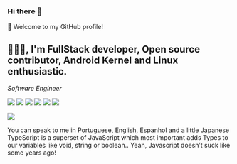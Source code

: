 ### Hi there 👋


🎉 Welcome to my GitHub profile!


<h2>👨🏻‍💻, I'm FullStack developer, Open source contributor, Android Kernel and Linux enthusiastic. </h2>
<p><em>Software Engineer 


</em></p>
<code><img src="https://img.shields.io/badge/Vue.js-35495E?style=for-the-badge&logo=vue.js&logoColor=4FC08D" /></code>
<code><img src="https://img.shields.io/badge/JavaScript-F7DF1E?style=for-the-badge&logo=javascript&logoColor=black" /></code>
<code><img src="https://img.shields.io/badge/Python-3776AB?style=for-the-badge&logo=python&logoColor=white" /></code>
<code><img src="https://img.shields.io/badge/PHP-777BB4?style=for-the-badge&logo=php&logoColor=white"/></code> 
<code><img src="https://img.shields.io/badge/React-20232A?style=for-the-badge&logo=react&logoColor=61DAFB"/></code>
<code><img src="https://img.shields.io/badge/React_Native-20232A?style=for-the-badge&logo=react&logoColor=61DAFB"/></code>


  <a href="https://www.linkedin.com/in/devjos%C3%A9-alexandre/" target="_blank"><img src="https://img.shields.io/badge/-LinkedIn-%230077B5?style=for-the-badge&logo=linkedin&logoColor=white" target="_blank"></a> 

You can speak to me in Portuguese, English, Espanhol and a little Japanese
TypeScript is a superset of JavaScript which most important adds Types to our variables like void, string or boolean.. Yeah, Javascript doesn’t suck like some years ago!



